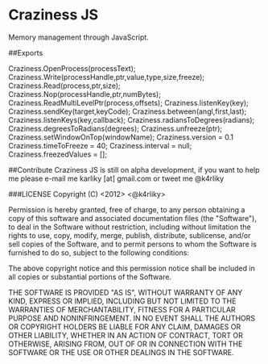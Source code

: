Craziness JS
=============
Memory management through JavaScript.

##Exports

Craziness.OpenProcess(processText);
Craziness.Write(processHandle,ptr,value,type,size,freeze);
Craziness.Read(process,ptr,size);
Craziness.Nop(processHandle,ptr,numBytes);
Craziness.ReadMultiLevelPtr(process,offsets);
Craziness.listenKey(key);
Craziness.sendKey(target,keyCode);
Craziness.between(angl,first,last);
Craziness.listenKeys(key,callback);
Craziness.radiansToDegrees(radians);
Craziness.degreesToRadians(degrees);
Craziness.unfreeze(ptr);
Craziness.setWindowOnTop(windowName);
Craziness.version = 0.1
Craziness.timeToFreeze = 40;
Craziness.interval = null;
Craziness.freezedValues = [];

##Contribute
Craziness JS is still on alpha development, if you want to help me please e-mail me karliky [at] gmail.com or tweet me @k4rliky

###LICENSE
Copyright (C) <2012> <@k4rliky>

Permission is hereby granted, free of charge, to any person obtaining a copy of this software and associated documentation files (the "Software"), to deal in the Software without restriction, including without limitation the rights to use, copy, modify, merge, publish, distribute, sublicense, and/or sell copies of the Software, and to permit persons to whom the Software is furnished to do so, subject to the following conditions:

The above copyright notice and this permission notice shall be included in all copies or substantial portions of the Software.

THE SOFTWARE IS PROVIDED "AS IS", WITHOUT WARRANTY OF ANY KIND, EXPRESS OR IMPLIED, INCLUDING BUT NOT LIMITED TO THE WARRANTIES OF MERCHANTABILITY, FITNESS FOR A PARTICULAR PURPOSE AND NONINFRINGEMENT. IN NO EVENT SHALL THE AUTHORS OR COPYRIGHT HOLDERS BE LIABLE FOR ANY CLAIM, DAMAGES OR OTHER LIABILITY, WHETHER IN AN ACTION OF CONTRACT, TORT OR OTHERWISE, ARISING FROM, OUT OF OR IN CONNECTION WITH THE SOFTWARE OR THE USE OR OTHER DEALINGS IN THE SOFTWARE.